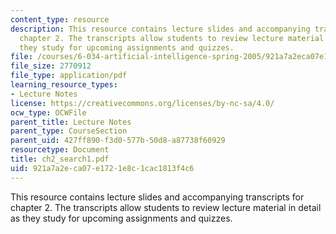 ```yaml
---
content_type: resource
description: This resource contains lecture slides and accompanying transcripts for
  chapter 2. The transcripts allow students to review lecture material in detail as
  they study for upcoming assignments and quizzes.
file: /courses/6-034-artificial-intelligence-spring-2005/921a7a2eca07e1721e8c1cac1813f4c6_ch2_search1.pdf
file_size: 2770912
file_type: application/pdf
learning_resource_types:
- Lecture Notes
license: https://creativecommons.org/licenses/by-nc-sa/4.0/
ocw_type: OCWFile
parent_title: Lecture Notes
parent_type: CourseSection
parent_uid: 427ff890-f3d0-577b-50d8-a87738f60929
resourcetype: Document
title: ch2_search1.pdf
uid: 921a7a2e-ca07-e172-1e8c-1cac1813f4c6
---
```

This resource contains lecture slides and accompanying transcripts for chapter 2. The transcripts allow students to review lecture material in detail as they study for upcoming assignments and quizzes.